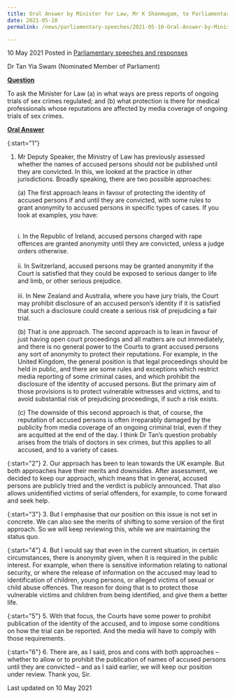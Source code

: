 ```yaml
---
title: Oral Answer by Minister for Law, Mr K Shanmugam, to Parliamentary Question on Publishing Names of Accused Persons
date: 2021-05-10
permalink: /news/parliamentary-speeches/2021-05-10-Oral-Answer-by-Minister-for-Law-Mr-K-Shanmugam-to-Publishing-Names-Of-Accused-Persons

---
```

 
10 May 2021 Posted in [Parliamentary speeches and responses](/news/parliamentary-speeches)

Dr Tan Yia Swam (Nominated Member of Parliament) 

<b><u>Question</u></b>

To ask the Minister for Law (a) in what ways are press reports of ongoing trials of sex crimes regulated; and (b) what protection is there for medical professionals whose reputations are affected by media coverage of ongoing trials of sex crimes.

<b><u>Oral Answer</u></b>

{:start="1"}
1. Mr Deputy Speaker, the Ministry of Law has previously assessed whether the names of accused persons should not be published until they are convicted. In this, we looked at the practice in other jurisdictions. Broadly speaking, there are two possible approaches:  

   (a) The first approach leans in favour of protecting the identity of accused persons if and until they are convicted, with some rules to grant anonymity to accused 		persons in specific types of  cases. If you look at examples, you have:
   
   <br>i. In the Republic of Ireland, accused persons charged with rape offences are granted anonymity until they are convicted, unless a judge orders otherwise.</br>
   <br>ii. In Switzerland, accused persons may be granted anonymity if the Court is satisfied that they could be exposed to serious danger to life and limb, or other serious prejudice.</br>
   <br>iii. In New Zealand and Australia, where you have jury trials, the Court may prohibit disclosure of an accused person’s identity if it is satisfied that such a disclosure could create a serious risk of prejudicing a fair trial.</br>

   (b) That is one approach. The second approach is to lean in favour of just having open court proceedings and all matters are out immediately, and there is no general power to the Courts to grant accused persons any sort of anonymity to protect their reputations. For example, in the United Kingdom, the general position is that legal proceedings should be held in public, and there are some rules and exceptions which restrict media reporting of some criminal cases, and which prohibit the disclosure of the identity of accused persons. But the primary aim of those provisions is to protect vulnerable witnesses and victims, and to avoid substantial risk of prejudicing proceedings, if such a risk exists. 

   (c) The downside of this second approach is that, of course, the reputation of accused persons is often irreparably damaged by the publicity from media coverage of an ongoing criminal trial, even if they are acquitted at the end of the day. I think Dr Tan’s question probably arises from the trials of doctors in sex crimes, but this applies to all accused, and to a variety of cases.

{:start="2"}
2. Our approach has been to lean towards the UK example. But both approaches have their merits and downsides. After assessment, we decided to keep our approach, which means that in general, accused persons are publicly tried and the verdict is publicly announced. That also allows unidentified victims of serial offenders, for example, to come forward and seek help. 

{:start="3"}
3. But I emphasise that our position on this issue is not set in concrete. We can also see the merits of shifting to some version of the first approach. So we will keep reviewing this, while we are maintaining the status quo.

{:start="4"}
4. But I would say that even in the current situation, in certain circumstances, there is anonymity given, when it is required in the public interest. For example, when there is sensitive information relating to national security, or where the release of information on the accused may lead to identification of children, young persons, or alleged victims of sexual or child abuse offences. The reason for doing that is to protect those vulnerable victims and children from being identified, and give them a better life.

{:start="5"}
5. With that focus, the Courts have some power to prohibit publication of the identity of the accused, and to impose some conditions on how the trial can be reported. And the media will have to comply with those requirements. 

{:start="6"}
6. There are, as I said, pros and cons with both approaches – whether to allow or to prohibit the publication of names of accused persons until they are convicted – and as I said earlier, we will keep our position under review. Thank you, Sir.
	
  
<p class="right-side-updated">Last updated on 10 May 2021</p>

